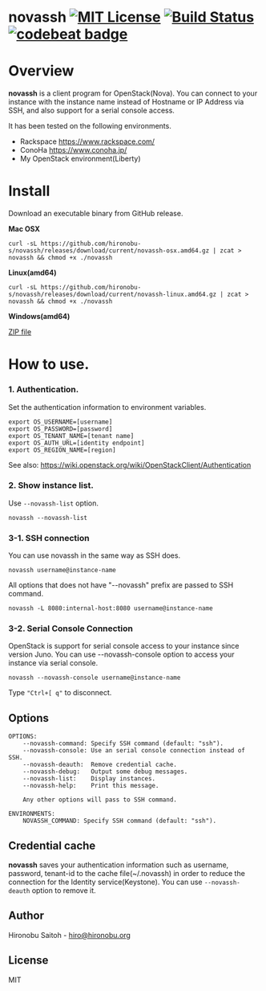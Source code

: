 # novassh [![MIT License](http://img.shields.io/badge/license-MIT-blue.svg?style=flat)](LICENSE) [![Build Status](https://travis-ci.org/hironobu-s/novassh.svg?branch=master)](https://travis-ci.org/hironobu-s/novassh) [![codebeat badge](https://codebeat.co/badges/97e0e868-2796-41d9-82a1-d1740acdc4d3)](https://codebeat.co/projects/github-com-hironobu-s-novassh)

# Overview

**novassh** is a client program for OpenStack(Nova). You can connect to your instance with the instance name instead of Hostname or IP Address via SSH, and also support for a serial console access.

It has been tested on the following environments.

* Rackspace https://www.rackspace.com/
* ConoHa https://www.conoha.jp/
* My OpenStack environment(Liberty)

# Install

Download an executable binary from GitHub release.

**Mac OSX**

```shell
curl -sL https://github.com/hironobu-s/novassh/releases/download/current/novassh-osx.amd64.gz | zcat > novassh && chmod +x ./novassh
```

**Linux(amd64)**

```shell
curl -sL https://github.com/hironobu-s/novassh/releases/download/current/novassh-linux.amd64.gz | zcat > novassh && chmod +x ./novassh
```

**Windows(amd64)**

[ZIP file](https://github.com/hironobu-s/novassh/releases/download/current/novassh.amd64.zip)


# How to use.

### 1. Authentication.

Set the authentication information to environment variables.

```shell
export OS_USERNAME=[username]
export OS_PASSWORD=[password]
export OS_TENANT_NAME=[tenant name]
export OS_AUTH_URL=[identity endpoint]
export OS_REGION_NAME=[region]
```

See also: https://wiki.openstack.org/wiki/OpenStackClient/Authentication

### 2. Show instance list.

Use ``--novassh-list`` option.

```
novassh --novassh-list
```

### 3-1. SSH connection

You can use novassh in the same way as SSH does.

```shell
novassh username@instance-name
```

All options that does not have "--novassh" prefix are passed to SSH command.

```shell
novassh -L 8080:internal-host:8080 username@instance-name
```

### 3-2. Serial Console Connection

OpenStack is support for serial console access to your instance since version Juno. You can use --novassh-console option to access your instance via serial console.

```shell
novassh --novassh-console username@instance-name
```

Type ```"Ctrl+[ q"``` to disconnect.

## Options

```
OPTIONS:
	--novassh-command: Specify SSH command (default: "ssh").
    --novassh-console: Use an serial console connection instead of SSH.
	--novassh-deauth:  Remove credential cache.
	--novassh-debug:   Output some debug messages.
	--novassh-list:    Display instances.
	--novassh-help:    Print this message.

    Any other options will pass to SSH command.

ENVIRONMENTS:
	NOVASSH_COMMAND: Specify SSH command (default: "ssh").
```

## Credential cache

**novassh** saves your authentication information such as username, password, tenant-id to the cache file(~/.novassh) in order to reduce the connection for the Identity service(Keystone). You can use ```--novassh-deauth``` option to remove it. 


## Author

Hironobu Saitoh - hiro@hironobu.org

## License

MIT

